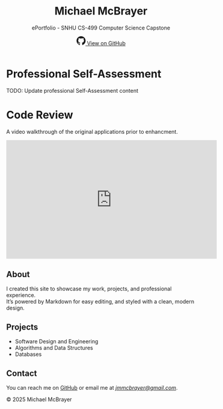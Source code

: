 <link rel="stylesheet" href="style.css">

<header>
  <h1>Michael McBrayer</h1>
  <p>ePortfolio - SNHU CS-499 Computer Science Capstone</p>

  <!-- GitHub link button -->
  <a class="github-link" 
     href="https://github.com/jmmcbrayer/jmmcbrayer.github.io" 
     target="_blank"
     title="View this project on GitHub">
    <svg height="24" width="24" viewBox="0 0 16 16" aria-hidden="true">
      <path fill="currentColor"
        d="M8 0C3.58 0 0 3.58 0 8a8 8 0 005.47 7.59c.4.07.55-.17.55-.38
        0-.19-.01-.82-.01-1.49-2 .37-2.53-.49-2.69-.94-.09-.23-.48-.94-.82-1.13
        -.28-.15-.68-.52-.01-.53.63-.01 1.08.58 1.23.82.72 1.21 1.87.87 2.33.66.07
        -.52.28-.87.51-1.07-1.78-.2-3.64-.89-3.64-3.95 0-.87.31-1.59.82-2.15
        -.08-.2-.36-1.02.08-2.12 0 0 .67-.21 2.2.82a7.52 7.52 0 012.01-.27c.68
        0 1.36.09 2.01.27 1.53-1.04 2.2-.82 2.2-.82.44 1.1.16 1.92.08 2.12.51.56
        .82 1.27.82 2.15 0 3.07-1.87 3.75-3.65 3.95.29.25.54.73.54 1.48
        0 1.07-.01 1.93-.01 2.19 0 .21.15.46.55.38A8.01 8.01 0 0016 8c0-4.42
        -3.58-8-8-8z" />
    </svg>
    View on GitHub
  </a>
</header>

<main>

# Professional Self-Assessment

TODO: Update professional Self-Assessment content

# Code Review

A video walkthrough of the original applications prior to enhancment.
<iframe width="560" height="315"
  src="https://www.youtube.com/embed/K1w2KWmQNFo?si=MGUWxVfmIZuQEB9N" 
  title="YouTube video player" 
  frameborder="0" 
  allow="accelerometer; autoplay; clipboard-write; encrypted-media; gyroscope; picture-in-picture; web-share" 
  referrerpolicy="strict-origin-when-cross-origin" allowfullscreen>
</iframe>

## About

I created this site to showcase my work, projects, and professional experience.  
It’s powered by Markdown for easy editing, and styled with a clean, modern design.

## Projects

- Software Design and Engineering
- Algorithms and Data Structures
- Databases




## Contact

You can reach me on [GitHub](https://github.com/jmmcbrayer) or email me at *jmmcbrayer@gmail.com*.

</main>

<footer>
  <p>© 2025 Michael McBrayer</p>
</footer>